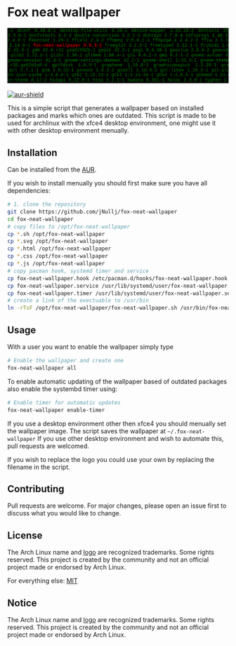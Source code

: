 # Fox neat wallpaper

![Banner](readme_pictures/banner.png)

[![aur-shield](https://img.shields.io/aur/version/fox-neat-wallpaper?style=flat-square)](https://aur.archlinux.org/packages/fox-neat-wallpaper)

This is a simple script that generates a wallpaper based on installed packages and marks which ones are outdated.
This script is made to be used for archlinux with the xfce4 desktop environment, one might use it with other desktop environment menually.

## Installation

Can be installed from the [AUR](https://aur.archlinux.org/packages/fox-neat-wallpaper).

If you wish to install menually you should first make sure you have all dependencies:

```bash
# 1. clone the repository
git clone https://github.com/jNullj/fox-neat-wallpaper
cd fox-neat-wallpaper
# copy files to /opt/fox-neat-wallpaper
cp *.sh /opt/fox-neat-wallpaper
cp *.svg /opt/fox-neat-wallpaper
cp *.html /opt/fox-neat-wallpaper
cp *.css /opt/fox-neat-wallpaper
cp *.js /opt/fox-neat-wallpaper
# copy pacman hook, systemd timer and service
cp fox-neat-wallpaper.hook /etc/pacman.d/hooks/fox-neat-wallpaper.hook
cp fox-neat-wallpaper.service /usr/lib/systemd/user/fox-neat-wallpaper.service
cp fox-neat-wallpaper.timer /usr/lib/systemd/user/fox-neat-wallpaper.service
# create a link of the exectuable to /usr/bin
ln -rTsF /opt/fox-neat-wallpaper/fox-neat-wallpaper.sh /usr/bin/fox-neat-wallpaper
```

## Usage

With a user you want to enable the wallpaper simply type
```bash
# Enable the wallpaper and create one
fox-neat-wallpaper all
```

To enable automatic updating of the wallpaper based of outdated packages also enable the systembd timer using:
```bash
# Enable timer for automatic updates
fox-neat-wallpaper enable-timer
```

If you use a desktop environment other then xfce4 you should menually set the wallpaper image. The script saves the wallpaper at `~/.fox-neat-wallpaper`
If you use other desktop environment and wish to automate this, pull requests are welcomed.

If you wish to replace the logo you could use your own by replacing the filename in the script.

## Contributing

Pull requests are welcome. For major changes, please open an issue first to discuss what you would like to change.

## License

The Arch Linux name and [logo](logo.svg) are recognized trademarks. Some rights reserved.
This project is created by the community and not an official project made or endorsed by Arch Linux.

For everything else: [MIT](LICENSE)

## Notice

The Arch Linux name and [logo](logo.svg) are recognized trademarks. Some rights reserved.
This project is created by the community and not an official project made or endorsed by Arch Linux.
